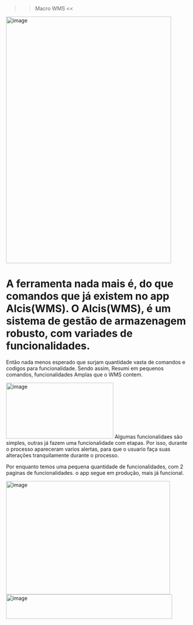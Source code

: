 >> Macro WMS <<

<img width="451" height="675" alt="image" src="https://github.com/user-attachments/assets/76e552ca-f39b-4404-a814-93b6ed31c95f" />

# A ferramenta nada mais é, do que comandos que já existem no app Alcis(WMS). O Alcis(WMS), é um sistema de gestão de armazenagem robusto, com variades de funcionalidades. 
Então nada menos esperado que surjam quantidade vasta de comandos e codigos para funcionalidade. Sendo assim, Resumi em pequenos comandos, funcionalidades Amplas que o
WMS contem.

<img width="293" height="153" alt="image" src="https://github.com/user-attachments/assets/99d69b2a-9707-4877-87e3-e288fabb5a25" />
Algumas funcionalidaes são simples, outras já fazem uma funcionalidade com etapas. Por isso, durante o processo apareceram varios alertas, para que o usuario faça suas
alterações tranquilamente durante o processo.

Por enquanto temos uma pequena quantidade de funcionalidades, com 2 paginas de funcionalidades. o app segue em produção, mais já funcional.

<img width="448" height="310" alt="image" src="https://github.com/user-attachments/assets/c70645dc-94d2-47e8-9d0a-d5d54cb4bd7b" />

<img width="454" height="67" alt="image" src="https://github.com/user-attachments/assets/80099e99-69d1-4044-ab34-720c1b2d66f8" />

